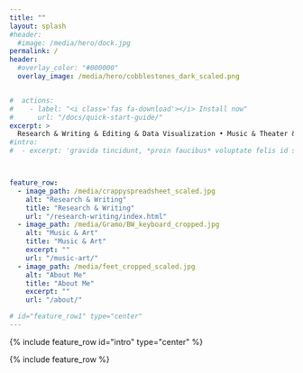 ```yaml
---
title: ""
layout: splash
#header:
  #image: /media/hero/dock.jpg
permalink: /
header:
  #overlay_color: "#000000"
  overlay_image: /media/hero/cobblestones_dark_scaled.png


#  actions:
#    - label: "<i class='fas fa-download'></i> Install now"
#      url: "/docs/quick-start-guide/"
excerpt: >
  Research & Writing & Editing & Data Visualization • Music & Theater & Art <br>  <br>  <br>  <br>  <br>
#intro:
#  - excerpt: 'gravida tincidunt, *proin faucibus* voluptate felis id sollicitudin. Centered with `type="center"`'



feature_row:
  - image_path: /media/crappyspreadsheet_scaled.jpg
    alt: "Research & Writing"
    title: "Research & Writing"
    url: "/research-writing/index.html"
  - image_path: /media/Gramo/BW_keyboard_cropped.jpg
    alt: "Music & Art"
    title: "Music & Art"
    excerpt: ""
    url: "/music-art/"
  - image_path: /media/feet_cropped_scaled.jpg
    alt: "About Me"
    title: "About Me"
    excerpt: ""
    url: "/about/"

# id="feature_row1" type="center"
---
```


{% include feature_row id="intro" type="center" %}

{% include feature_row  %}
